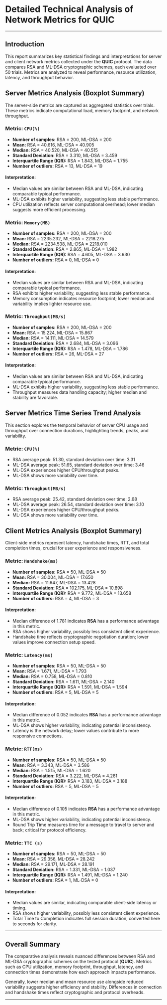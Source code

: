 # Detailed Technical Analysis of Network Metrics for **QUIC**

---

## Introduction

This report summarizes key statistical findings and interpretations for server and client network metrics collected under the **QUIC** protocol. The data compares RSA and ML-DSA cryptographic schemes, each evaluated over 50 trials. Metrics are analyzed to reveal performance, resource utilization, latency, and throughput behavior.

## Server Metrics Analysis (Boxplot Summary)

The server-side metrics are captured as aggregated statistics over trials. These metrics indicate computational load, memory footprint, and network throughput.

### Metric: `CPU(%)`
- **Number of samples:** RSA = 200, ML-DSA = 200
- **Mean:** RSA = 40.616, ML-DSA = 40.905
- **Median:** RSA = 40.520, ML-DSA = 40.515
- **Standard Deviation:** RSA = 3.310, ML-DSA = 3.459
- **Interquartile Range (IQR):** RSA = 1.843, ML-DSA = 1.755
- **Number of outliers:** RSA = 13, ML-DSA = 19

#### Interpretation:
- Median values are similar between RSA and ML-DSA, indicating comparable typical performance.
- ML-DSA exhibits higher variability, suggesting less stable performance.
- CPU utilization reflects server computational overhead; lower median suggests more efficient processing.

### Metric: `Memory(MB)`
- **Number of samples:** RSA = 200, ML-DSA = 200
- **Mean:** RSA = 2235.232, ML-DSA = 2218.275
- **Median:** RSA = 2234.538, ML-DSA = 2218.010
- **Standard Deviation:** RSA = 2.865, ML-DSA = 1.982
- **Interquartile Range (IQR):** RSA = 4.605, ML-DSA = 3.630
- **Number of outliers:** RSA = 0, ML-DSA = 0

#### Interpretation:
- Median values are similar between RSA and ML-DSA, indicating comparable typical performance.
- RSA exhibits higher variability, suggesting less stable performance.
- Memory consumption indicates resource footprint; lower median and variability implies lighter resource use.

### Metric: `Throughput(MB/s)`
- **Number of samples:** RSA = 200, ML-DSA = 200
- **Mean:** RSA = 15.224, ML-DSA = 15.867
- **Median:** RSA = 14.111, ML-DSA = 14.579
- **Standard Deviation:** RSA = 2.684, ML-DSA = 3.096
- **Interquartile Range (IQR):** RSA = 1.478, ML-DSA = 1.786
- **Number of outliers:** RSA = 26, ML-DSA = 27

#### Interpretation:
- Median values are similar between RSA and ML-DSA, indicating comparable typical performance.
- ML-DSA exhibits higher variability, suggesting less stable performance.
- Throughput measures data handling capacity; higher median and stability are favorable.

## Server Metrics Time Series Trend Analysis

This section explores the temporal behavior of server CPU usage and throughput over connection durations, highlighting trends, peaks, and variability.

### Metric: `CPU(%)`
- RSA average peak: 51.30, standard deviation over time: 3.31
- ML-DSA average peak: 51.65, standard deviation over time: 3.46
- ML-DSA experiences higher CPU/throughput peaks.
- ML-DSA shows more variability over time.

### Metric: `Throughput(MB/s)`
- RSA average peak: 25.42, standard deviation over time: 2.68
- ML-DSA average peak: 26.54, standard deviation over time: 3.10
- ML-DSA experiences higher CPU/throughput peaks.
- ML-DSA shows more variability over time.

## Client Metrics Analysis (Boxplot Summary)

Client-side metrics represent latency, handshake times, RTT, and total completion times, crucial for user experience and responsiveness.

### Metric: `Handshake(ms)`
- **Number of samples:** RSA = 50, ML-DSA = 50
- **Mean:** RSA = 30.004, ML-DSA = 17.650
- **Median:** RSA = 11.647, ML-DSA = 13.428
- **Standard Deviation:** RSA = 102.175, ML-DSA = 10.898
- **Interquartile Range (IQR):** RSA = 9.772, ML-DSA = 13.658
- **Number of outliers:** RSA = 4, ML-DSA = 3

#### Interpretation:
- Median difference of 1.781 indicates **RSA** has a performance advantage in this metric.
- RSA shows higher variability, possibly less consistent client experience.
- Handshake time reflects cryptographic negotiation duration; lower values improve connection setup speed.

### Metric: `Latency(ms)`
- **Number of samples:** RSA = 50, ML-DSA = 50
- **Mean:** RSA = 1.671, ML-DSA = 1.793
- **Median:** RSA = 0.758, ML-DSA = 0.810
- **Standard Deviation:** RSA = 1.611, ML-DSA = 2.140
- **Interquartile Range (IQR):** RSA = 1.591, ML-DSA = 1.594
- **Number of outliers:** RSA = 5, ML-DSA = 5

#### Interpretation:
- Median difference of 0.052 indicates **RSA** has a performance advantage in this metric.
- ML-DSA shows higher variability, indicating potential inconsistency.
- Latency is the network delay; lower values contribute to more responsive connections.

### Metric: `RTT(ms)`
- **Number of samples:** RSA = 50, ML-DSA = 50
- **Mean:** RSA = 3.343, ML-DSA = 3.586
- **Median:** RSA = 1.515, ML-DSA = 1.620
- **Standard Deviation:** RSA = 3.222, ML-DSA = 4.281
- **Interquartile Range (IQR):** RSA = 3.183, ML-DSA = 3.188
- **Number of outliers:** RSA = 5, ML-DSA = 5

#### Interpretation:
- Median difference of 0.105 indicates **RSA** has a performance advantage in this metric.
- ML-DSA shows higher variability, indicating potential inconsistency.
- Round Trip Time measures time for a message to travel to server and back; critical for protocol efficiency.

### Metric: `TTC (s)`
- **Number of samples:** RSA = 50, ML-DSA = 50
- **Mean:** RSA = 29.356, ML-DSA = 28.242
- **Median:** RSA = 29.171, ML-DSA = 28.191
- **Standard Deviation:** RSA = 1.331, ML-DSA = 1.037
- **Interquartile Range (IQR):** RSA = 1.491, ML-DSA = 1.240
- **Number of outliers:** RSA = 1, ML-DSA = 0

#### Interpretation:
- Median values are similar, indicating comparable client-side latency or timing.
- RSA shows higher variability, possibly less consistent client experience.
- Total Time to Completion indicates full session duration, converted here to seconds for clarity.

---

## Overall Summary

The comparative analysis reveals nuanced differences between RSA and ML-DSA cryptographic schemes on the tested protocol (**QUIC**). Metrics such as CPU utilization, memory footprint, throughput, latency, and connection times demonstrate how each approach impacts performance.

Generally, lower median and mean resource use alongside reduced variability suggests higher efficiency and stability. Differences in connection and handshake times reflect cryptographic and protocol overheads.


---